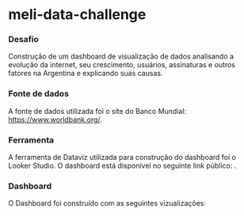# meli-data-challenge

### Desafio

Construção de um dashboard de visualização de dados analisando a evolução da internet, seu crescimento, usuários, assinaturas e outros fatores na Argentina e explicando suas causas. 

### Fonte de dados

A fonte de dados utilizada foi o site do Banco Mundial: https://www.worldbank.org/.

### Ferramenta

A ferramenta de Dataviz utilizada para construção do dashboard foi o Looker Studio. O dashboard está disponível no seguinte link público: .

### Dashboard

O Dashboard foi construído com as seguintes vizualizações:
